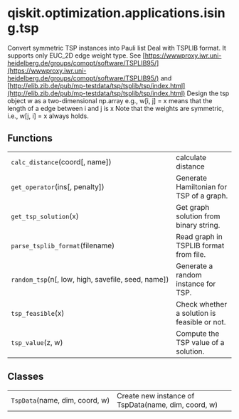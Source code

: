 <span id="qiskit-optimization-applications-ising-tsp" />

# qiskit.optimization.applications.ising.tsp

Convert symmetric TSP instances into Pauli list Deal with TSPLIB format. It supports only EUC\_2D edge weight type. See [https://wwwproxy.iwr.uni-heidelberg.de/groups/comopt/software/TSPLIB95/](https://wwwproxy.iwr.uni-heidelberg.de/groups/comopt/software/TSPLIB95/) and [http://elib.zib.de/pub/mp-testdata/tsp/tsplib/tsp/index.html](http://elib.zib.de/pub/mp-testdata/tsp/tsplib/tsp/index.html) Design the tsp object w as a two-dimensional np.array e.g., w\[i, j] = x means that the length of a edge between i and j is x Note that the weights are symmetric, i.e., w\[j, i] = x always holds.

## Functions

|                                                     |                                              |
| --------------------------------------------------- | -------------------------------------------- |
| `calc_distance`(coord\[, name])                     | calculate distance                           |
| `get_operator`(ins\[, penalty])                     | Generate Hamiltonian for TSP of a graph.     |
| `get_tsp_solution`(x)                               | Get graph solution from binary string.       |
| `parse_tsplib_format`(filename)                     | Read graph in TSPLIB format from file.       |
| `random_tsp`(n\[, low, high, savefile, seed, name]) | Generate a random instance for TSP.          |
| `tsp_feasible`(x)                                   | Check whether a solution is feasible or not. |
| `tsp_value`(z, w)                                   | Compute the TSP value of a solution.         |

## Classes

|                                |                                                     |
| ------------------------------ | --------------------------------------------------- |
| `TspData`(name, dim, coord, w) | Create new instance of TspData(name, dim, coord, w) |
